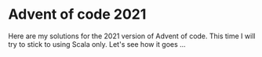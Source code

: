 # Advent of code 2021

Here are my solutions for the 2021 version of Advent of code. This time I will try to stick to using Scala only. Let's see how it goes ...
